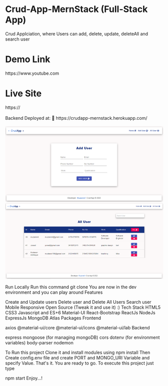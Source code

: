
<h1>Crud-App-MernStack (Full-Stack App)</h1>

Crud Applciation, where Users can add, delete, update, deleteAll and search user

<h1>Demo Link</h1>
https://www.youtube.com
<br/>
<h1>Live Site</h1>
https://
<br/><br />
Backend Deployed at: 🔗 https://crudapp-mernstack.herokuapp.com/
<br /><br/>

<img src="https://github.com/muzi-official/Crud-App-MernStack/blob/master/Crudimg1.PNG" />

<img src="https://github.com/muzi-official/Crud-App-MernStack/blob/master/Crudimg2.PNG" />


Run Locally
Run this command git clone 
You are now in the dev environment and you can play around
Features

Create and Update users
Delete user and Delete All Users
Search user
Mobile Responsive
Open Source (Tweak it and use it) :)
Tech Stack
HTML5
CSS3
Javascript and ES+6
Material-UI
React-Bootstrap
ReactJs
NodeJs
ExpressJs
MongoDB Atlas
Packages
Frontend

axios
@material-ui/core
@material-ui/icons
@material-ui/lab
Backend

express
mongoose (for managing mongoDB)
cors
dotenv (for environment variables)
body-parser
nodemon



To Run this project Clone it and install modules using
npm install
Then Create config.env file and create PORT and MONGO_URI Variable and specify Value. That's it. You are ready to go. To execute this project just type

npm start
Enjoy...!
